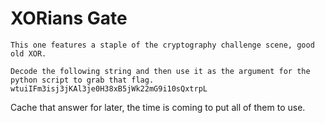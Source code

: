# XORians Gate

```
This one features a staple of the cryptography challenge scene, good old XOR.

Decode the following string and then use it as the argument for the python script to grab that flag.
wtuiIFm3isj3jKAl3je0H38xB5jWk22mG9i10sQxtrpL
```

Cache that answer for later, the time is coming to put all of them to use.